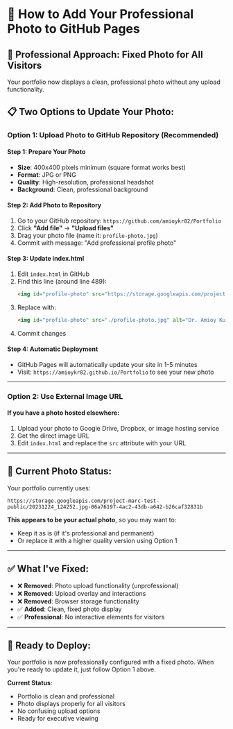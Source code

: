 # 📸 How to Add Your Professional Photo to GitHub Pages

## 🎯 Professional Approach: Fixed Photo for All Visitors

Your portfolio now displays a clean, professional photo without any upload functionality.

## 📋 Two Options to Update Your Photo:

### **Option 1: Upload Photo to GitHub Repository (Recommended)**

#### Step 1: Prepare Your Photo
- **Size**: 400x400 pixels minimum (square format works best)
- **Format**: JPG or PNG
- **Quality**: High-resolution, professional headshot
- **Background**: Clean, professional background

#### Step 2: Add Photo to Repository
1. Go to your GitHub repository: `https://github.com/amioykr82/Portfolio`
2. Click **"Add file"** → **"Upload files"**
3. Drag your photo file (name it: `profile-photo.jpg`)
4. Commit with message: "Add professional profile photo"

#### Step 3: Update index.html
1. Edit `index.html` in GitHub
2. Find this line (around line 489):
   ```html
   <img id="profile-photo" src="https://storage.googleapis.com/project-marc-test-public/20231224_124252.jpg-06a76197-4ac2-43db-a642-b26caf32831b" alt="Dr. Amioy Kumar">
   ```
3. Replace with:
   ```html
   <img id="profile-photo" src="./profile-photo.jpg" alt="Dr. Amioy Kumar">
   ```
4. Commit changes

#### Step 4: Automatic Deployment
- GitHub Pages will automatically update your site in 1-5 minutes
- Visit: `https://amioykr82.github.io/Portfolio` to see your new photo

---

### **Option 2: Use External Image URL**

#### If you have a photo hosted elsewhere:
1. Upload your photo to Google Drive, Dropbox, or image hosting service
2. Get the direct image URL
3. Edit `index.html` and replace the `src` attribute with your URL

---

## 🔧 Current Photo Status:

Your portfolio currently uses:
```
https://storage.googleapis.com/project-marc-test-public/20231224_124252.jpg-06a76197-4ac2-43db-a642-b26caf32831b
```

**This appears to be your actual photo**, so you may want to:
- Keep it as is (if it's professional and permanent)
- Or replace it with a higher quality version using Option 1

---

## ✅ What I've Fixed:

- ❌ **Removed**: Photo upload functionality (unprofessional)
- ❌ **Removed**: Upload overlay and interactions
- ❌ **Removed**: Browser storage functionality
- ✅ **Added**: Clean, fixed photo display
- ✅ **Professional**: No interactive elements for visitors

---

## 🚀 Ready to Deploy:

Your portfolio is now professionally configured with a fixed photo. When you're ready to update it, just follow Option 1 above.

**Current Status**: 
- Portfolio is clean and professional
- Photo displays properly for all visitors
- No confusing upload options
- Ready for executive viewing
